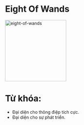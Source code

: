 # Eight Of Wands

<img style="width: 200px;" alt="eight-of-wands"
  src="https://www.alittlesparkofjoy.com/wp-content/uploads/2019/08/eight-of-wands-tarot-card.webp">

**Từ khóa:**
===

* Đại diện cho thông điệp tích cực.
* Đại diện cho sự phát triển.
